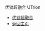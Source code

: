 <div class="sidebar_title icon-product__ucloudstack">优钛超融合 UTrion</div>

* [优钛超融合](/UCloudStack_v2.x/utrion/README.md)
* [返回主页](/UCloudStack_v2.x/README.md)

